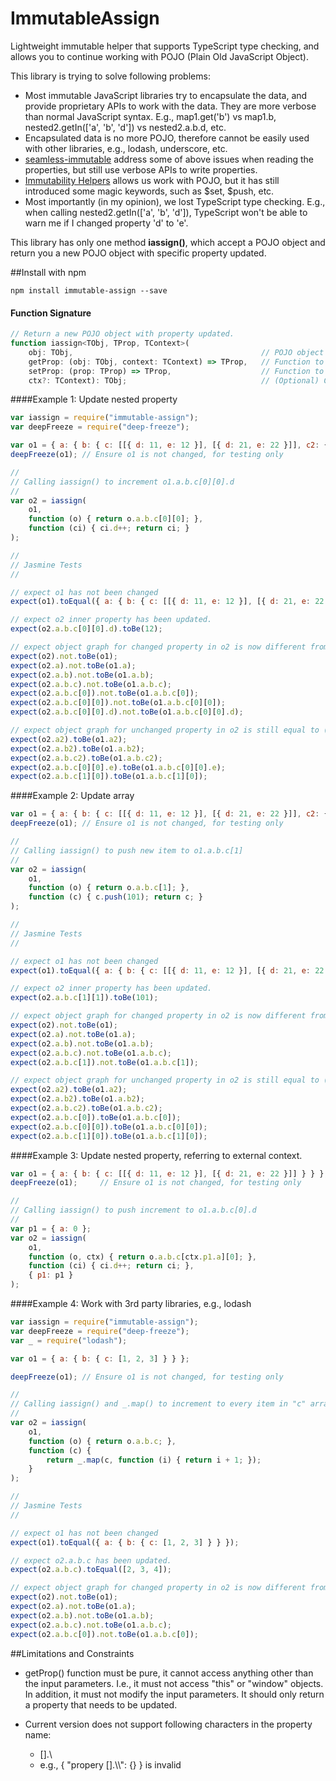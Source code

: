# ImmutableAssign

Lightweight immutable helper that supports TypeScript type checking, and allows you to continue working with POJO (Plain Old JavaScript Object).

This library is trying to solve following problems:

* Most immutable JavaScript libraries try to encapsulate the data, and provide proprietary APIs to work with the data. They are more verbose than normal JavaScript syntax. E.g., map1.get('b') vs map1.b, nested2.getIn(['a', 'b', 'd']) vs nested2.a.b.d, etc.
* Encapsulated data is no more POJO, therefore cannot be easily used with other libraries, e.g., lodash, underscore, etc.
* [seamless-immutable](https://github.com/rtfeldman/seamless-immutable) address some of above issues when reading the properties, but still use verbose APIs to write properties.
* [Immutability Helpers](https://facebook.github.io/react/docs/update.html) allows us work with POJO, but it has still introduced some magic keywords, such as $set, $push, etc.
* Most importantly (in my opinion), we lost TypeScript type checking. E.g., when calling nested2.getIn(['a', 'b', 'd']), TypeScript won't be able to warn me if I changed property 'd' to 'e'.

This library has only one method **iassign()**, which accept a POJO object and return you a new POJO object with specific property updated.

##Install with npm

    npm install immutable-assign --save

#### Function Signature

```javascript
// Return a new POJO object with property updated.
function iassign<TObj, TProp, TContext>(
    obj: TObj,                                          // POJO object to be getting the property from, it will not be modified.
    getProp: (obj: TObj, context: TContext) => TProp,   // Function to get the property that needs to be updated.
    setProp: (prop: TProp) => TProp,                    // Function to set the property.
    ctx?: TContext): TObj;                              // (Optional) Context to be used in getProp().
```

####Example 1: Update nested property

```javascript
var iassign = require("immutable-assign");
var deepFreeze = require("deep-freeze");

var o1 = { a: { b: { c: [[{ d: 11, e: 12 }], [{ d: 21, e: 22 }]], c2: {} }, b2: {} }, a2: {} };
deepFreeze(o1); // Ensure o1 is not changed, for testing only

//
// Calling iassign() to increment o1.a.b.c[0][0].d
//
var o2 = iassign(
    o1,
    function (o) { return o.a.b.c[0][0]; },
    function (ci) { ci.d++; return ci; }
);
```
```javascript
//
// Jasmine Tests
//

// expect o1 has not been changed
expect(o1).toEqual({ a: { b: { c: [[{ d: 11, e: 12 }], [{ d: 21, e: 22 }]], c2: {} }, b2: {} }, a2: {} });

// expect o2 inner property has been updated.
expect(o2.a.b.c[0][0].d).toBe(12);

// expect object graph for changed property in o2 is now different from (!==) o1.
expect(o2).not.toBe(o1);
expect(o2.a).not.toBe(o1.a);
expect(o2.a.b).not.toBe(o1.a.b);
expect(o2.a.b.c).not.toBe(o1.a.b.c);
expect(o2.a.b.c[0]).not.toBe(o1.a.b.c[0]);
expect(o2.a.b.c[0][0]).not.toBe(o1.a.b.c[0][0]);
expect(o2.a.b.c[0][0].d).not.toBe(o1.a.b.c[0][0].d);

// expect object graph for unchanged property in o2 is still equal to (===) o1.
expect(o2.a2).toBe(o1.a2);
expect(o2.a.b2).toBe(o1.a.b2);
expect(o2.a.b.c2).toBe(o1.a.b.c2);
expect(o2.a.b.c[0][0].e).toBe(o1.a.b.c[0][0].e);
expect(o2.a.b.c[1][0]).toBe(o1.a.b.c[1][0]);
```

####Example 2: Update array

```javascript
var o1 = { a: { b: { c: [[{ d: 11, e: 12 }], [{ d: 21, e: 22 }]], c2: {} }, b2: {} }, a2: {} };
deepFreeze(o1); // Ensure o1 is not changed, for testing only

//
// Calling iassign() to push new item to o1.a.b.c[1]
//
var o2 = iassign(
    o1,
    function (o) { return o.a.b.c[1]; },
    function (c) { c.push(101); return c; }
);
```
```javascript
//
// Jasmine Tests
//

// expect o1 has not been changed
expect(o1).toEqual({ a: { b: { c: [[{ d: 11, e: 12 }], [{ d: 21, e: 22 }]], c2: {} }, b2: {} }, a2: {} });

// expect o2 inner property has been updated.
expect(o2.a.b.c[1][1]).toBe(101);

// expect object graph for changed property in o2 is now different from (!==) o1.
expect(o2).not.toBe(o1);
expect(o2.a).not.toBe(o1.a);
expect(o2.a.b).not.toBe(o1.a.b);
expect(o2.a.b.c).not.toBe(o1.a.b.c);
expect(o2.a.b.c[1]).not.toBe(o1.a.b.c[1]);

// expect object graph for unchanged property in o2 is still equal to (===) o1.
expect(o2.a2).toBe(o1.a2);
expect(o2.a.b2).toBe(o1.a.b2);
expect(o2.a.b.c2).toBe(o1.a.b.c2);
expect(o2.a.b.c[0]).toBe(o1.a.b.c[0]);
expect(o2.a.b.c[0][0]).toBe(o1.a.b.c[0][0]);
expect(o2.a.b.c[1][0]).toBe(o1.a.b.c[1][0]);
```


####Example 3: Update nested property, referring to external context.

```javascript
var o1 = { a: { b: { c: [[{ d: 11, e: 12 }], [{ d: 21, e: 22 }]] } } };
deepFreeze(o1);     // Ensure o1 is not changed, for testing only

//
// Calling iassign() to push increment to o1.a.b.c[0].d
//
var p1 = { a: 0 };
var o2 = iassign(
    o1,
    function (o, ctx) { return o.a.b.c[ctx.p1.a][0]; },
    function (ci) { ci.d++; return ci; },
    { p1: p1 }
);
```

####Example 4: Work with 3rd party libraries, e.g., lodash

```javascript
var iassign = require("immutable-assign");
var deepFreeze = require("deep-freeze");
var _ = require("lodash");

var o1 = { a: { b: { c: [1, 2, 3] } } };

deepFreeze(o1); // Ensure o1 is not changed, for testing only

//
// Calling iassign() and _.map() to increment to every item in "c" array
//
var o2 = iassign(
    o1,
    function (o) { return o.a.b.c; },
    function (c) {
        return _.map(c, function (i) { return i + 1; });
    }
);
```
```javascript
//
// Jasmine Tests
//

// expect o1 has not been changed
expect(o1).toEqual({ a: { b: { c: [1, 2, 3] } } });

// expect o2.a.b.c has been updated.
expect(o2.a.b.c).toEqual([2, 3, 4]);

// expect object graph for changed property in o2 is now different from (!==) o1.
expect(o2).not.toBe(o1);
expect(o2.a).not.toBe(o1.a);
expect(o2.a.b).not.toBe(o1.a.b);
expect(o2.a.b.c).not.toBe(o1.a.b.c);
expect(o2.a.b.c[0]).not.toBe(o1.a.b.c[0]);
```

##Limitations and Constraints

* getProp() function must be pure, it cannot access anything other than the input parameters. I.e., it must not access "this" or "window" objects. In addition, it must not modify the input parameters. It should only return a property that needs to be updated.

* Current version does not support following characters in the property name:
    * [].\
    * e.g., { "propery [].\\\\": {} } is invalid


